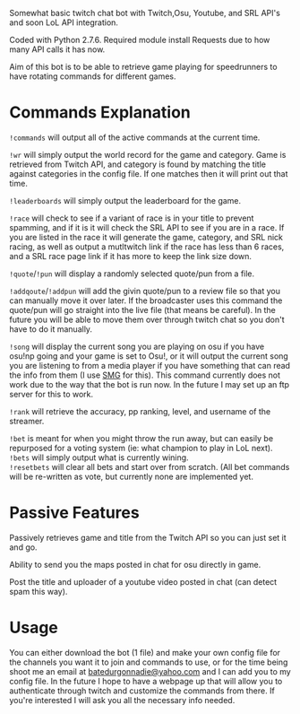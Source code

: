 Somewhat basic twitch chat bot with Twitch,Osu, Youtube, and SRL API's and soon LoL API integration.

Coded with Python 2.7.6.  Required module install Requests due to how many API calls it has now.

Aim of this bot is to be able to retrieve game playing for speedrunners to have rotating commands for different games.

Commands Explanation
====================
`!commands` will output all of the active commands at the current time.

`!wr` will simply output the world record for the game and category.  Game is retrieved from Twitch API, and category is found by matching the title against categories in the config file.  If one matches then it will print out that time.

`!leaderboards` will simply output the leaderboard for the game.

`!race` will check to see if a variant of race is in your title to prevent spamming, and if it is it will check the SRL API to see if you are in a race.  If you are listed in the race it will generate the game, category, and SRL nick racing, as well as output a mutltwitch link if the race has less than 6 races, and a SRL race page link if it has more to keep the link size down.

`!quote`/`!pun` will display a randomly selected quote/pun from a file.

`!addqoute`/`!addpun` will add the givin quote/pun to a review file so that you can manually move it over later.  If the broadcaster uses this command the quote/pun will go straight into the live file (that means be careful).  In the future you will be able to move them over through twitch chat so you don't have to do it manually.

`!song` will display the current song you are playing on osu if you have osu!np going and your game is set to Osu!, or it will output the current song you are listening to from a media player if you have something that can read the info from them (I use [SMG](http://obsproject.com/forum/threads/smg-now-playing.12744/) for this).  This command currently does not work due to the way that the bot is run now.  In the future I may set up an ftp server for this to work.

`!rank` will retrieve the accuracy, pp ranking, level, and username of the streamer.

`!bet` is meant for when you might throw the run away, but can easily be repurposed for a voting system (ie: what champion to play in LoL next).  
`!bets` will simply output what is currently wining.  
`!resetbets` will clear all bets and start over from scratch.
(All bet commands will be re-written as vote, but currently none are implemented yet.

Passive Features
================
Passively retrieves game and title from the Twitch API so you can just set it and go.

Ability to send you the maps posted in chat for osu directly in game.

Post the title and uploader of a youtube video posted in chat (can detect spam this way).

Usage
=====
You can either download the bot (1 file) and make your own config file for the channels you want it to join and commands to use, or for the time being shoot me an email at batedurgonnadie@yahoo.com and I can add you to my config file.  In the future I hope to have a webpage up that will allow you to authenticate through twitch and customize the commands from there.  If you're interested I will ask you all the necessary info needed.